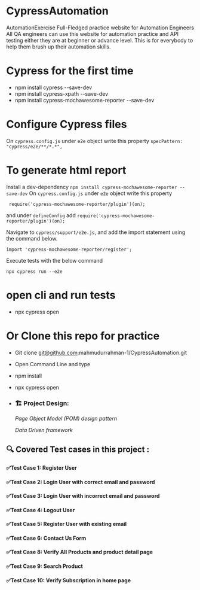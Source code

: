 # CypressAutomation

AutomationExercise Full-Fledged practice website for Automation Engineers All QA engineers can use this website for automation practice and API testing either they are at beginner or advance level. This is for everybody to help them brush up their automation skills.

# Cypress for the first time

- npm install cypress --save-dev
- npm install cypress-xpath --save-dev
- npm install cypress-mochawesome-reporter --save-dev

# Configure Cypress files

On `cypress.config.js` under `e2e` object write this property `specPattern: "cypress/e2e/**/*.*",`

# To generate html report

Install a dev-dependency `npm install cypress-mochawesome-reporter --save-dev`
On `cypress.config.js` under `e2e` object write this property

` require('cypress-mochawesome-reporter/plugin')(on);`

and under `defineConfig` add `require('cypress-mochawesome-reporter/plugin')(on);`

Navigate to `cypress/support/e2e.js`, and add the import statement using the command below.

`import 'cypress-mochawesome-reporter/register';`

Execute tests with the below command

`npx cypress run --e2e`

# open cli and run tests

- npx cypress open

# Or Clone this repo for practice

- Git clone git@github.com:mahmudurrahman-1/CypressAutomation.git
- Open Command Line and type
- npm install
- npx cypress open

- ### 🏗️ Project Design:

  _Page Object Model (POM) design pattern_

  _Data Driven framework_

## 🔍️ Covered Test cases in this project :

#### ✅Test Case 1: Register User

#### ✅Test Case 2: Login User with correct email and password

#### ✅Test Case 3: Login User with incorrect email and password

#### ✅Test Case 4: Logout User

#### ✅Test Case 5: Register User with existing email

#### ✅Test Case 6: Contact Us Form

#### ✅Test Case 8: Verify All Products and product detail page

#### ✅Test Case 9: Search Product

#### ✅Test Case 10: Verify Subscription in home page
